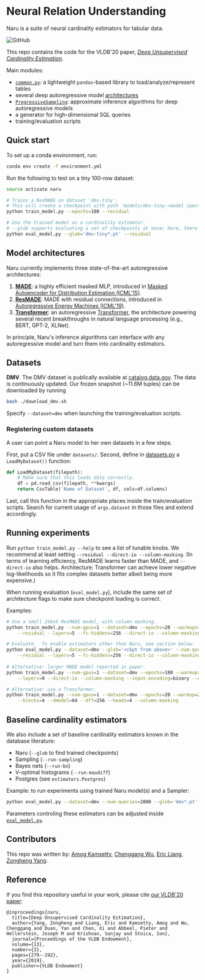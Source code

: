 # Neural Relation Understanding 
Naru is a suite of neural cardinality estimators for tabular data.

![GitHub](https://img.shields.io/github/license/naru-project/naru.svg?color=green)

This repo contains the code for the VLDB'20 paper, [_Deep Unsupervised Cardinality Estimation_](#reference).  

Main modules:

- [`common.py`](./common.py): a lightweight `pandas`-based library to load/analyze/represent tables 
- several deep autoregressive model [architectures](#model-architectures) 
- [`ProgressiveSampling`](./estimators.py): approximate inference algorithms for deep autoregressive models
- a generator for high-dimensional SQL queries
- training/evaluation scripts 

## Quick start

To set up a conda environment, run:

```bash
conda env create -f environment.yml
```

Run the following to test on a tiny 100-row dataset:
```bash
source activate naru

# Trains a ResMADE on dataset 'dmv-tiny'.
# This will create a checkpoint with path 'models/dmv-tiny-<model spec>.pt'.
python train_model.py --epochs=100 --residual 

# Use the trained model as a cardinality estimator.
# --glob supports evaluating a set of checkpoints at once; here, there will only be one match.
python eval_model.py --glob='dmv-tiny*.pt' --residual
```

## Model architectures

Naru currently implements three state-of-the-art autoregressive architectures:

1. **[MADE](./made.py)**: a highly efficient masked MLP, introduced in [Masked Autoencoder for Distribution Estimation (ICML'15)](https://arxiv.org/abs/1502.03509). 
2. **[ResMADE](./made.py)**: MADE with residual connections, introduced in [Autoregressive Energy Machines (ICML'19)](http://proceedings.mlr.press/v97/durkan19a/durkan19a.pdf). 
3. **[Transformer](./transformer.py)**: an autoregressive [Transformer](https://papers.nips.cc/paper/7181-attention-is-all-you-need.pdf), the architecture powering several recent breakthroughs in natural language processing (e.g., BERT, GPT-2, XLNet).

In principle, Naru's inference algorithms can interface with any autoregressive model and turn them into cardinality estimators.

## Datasets

**DMV**.  The DMV dataset is publically available at [catalog.data.gov](https://catalog.data.gov/dataset/vehicle-snowmobile-and-boat-registrations).  The data is continuously updated.  Our frozen snapshot (~11.6M tuples) can be downloaded by running
```bash
bash ./download_dmv.sh
```
Specify `--dataset=dmv` when launching the training/evaluation scripts.

### Registering custom datasets

A user can point a Naru model to her own datasets in a few steps.

First, put a CSV file under `datasets/`.  Second, define in [datasets.py](./datasets.py) a `LoadMyDataset()` function:
```python
def LoadMyDataset(filepath):   
    # Make sure that this loads data correctly.  
    df = pd.read_csv(filepath, **kwargs)  
    return CsvTable('Name of Dataset', df, cols=df.columns)
```
Last, call this function in the appropriate places inside the train/evaluation scripts.  Search for current usage of `args.dataset` in those files and extend accordingly.

## Running experiments
Run `python train_model.py --help` to see a list of tunable knobs.  We recommend at least setting `--residual --direct-io --column-masking`.  (In terms of learning efficiency, ResMADE learns faster than MADE, and `--direct-io` also helps.  Architecture:  Transformer can achieve lower negative log-likelihoods so it fits complex datasets better albeit being more expensive.)

When running evaluation (`eval_model.py`), include the same set of architecture flags to make sure checkpoint loading is correct.

Examples:
```bash
# Use a small 256x5 ResMADE model, with column masking.
python train_model.py --num-gpus=1 --dataset=dmv --epochs=20 --warmups=8000 --bs=2048 \
    --residual --layers=5 --fc-hiddens=256 --direct-io --column-masking

# Evaluate.  To enable estimators other than Naru, see section below.
python eval_model.py --dataset=dmv --glob='<ckpt from above>' --num-queries=2000 \
    --residual --layers=5 --fc-hiddens=256 --direct-io --column-masking
    
# Alternative: larger MADE model reported in paper.
python train_model.py --num-gpus=1 --dataset=dmv --epochs=100 --warmups=12000 --bs=2048 \
    --layers=0 --direct-io --column-masking --input-encoding=binary --output-encoding=one_hot

# Alternative: use a Transformer.
python train_model.py --num-gpus=1 --dataset=dmv --epochs=20 --warmup=20000 --bs=1024 \
    --blocks=4 --dmodel=64 --dff=256 --heads=4 --column-masking
```

## Baseline cardinality estimators
We also include a set of baseline cardinality estimators known in the database literature:

* Naru (`--glob` to find trained checkpoints)
* Sampling (`--run-sampling`)
* Bayes nets (`--run-bn`)
* V-optimal histograms (`--run-maxdiff`)
* Postgres (see `estimators.Postgres`)

Example: to run experiments using trained Naru model(s) and a Sampler:
```bash
python eval_model.py --dataset=dmv --num-queries=2000 --glob='dmv*.pt' --run-sampling
```
Parameters controling these estimators can be adjusted inside [`eval_model.py`](https://github.com/concretevitamin/naru/blob/master/eval_model.py#L519).

## Contributors
This repo was written by: [Amog Kamsetty](https://github.com/amogkam), [Chenggang Wu](https://github.com/cw75), [Eric Liang](https://github.com/ericl), [Zongheng Yang](https://github.com/concretevitamin).

## Reference

If you find this repository useful in your work, please cite [our VLDB'20 paper](http://www.vldb.org/pvldb/vol13/p279-yang.pdf):

```
@inproceedings{naru,
  title={Deep Unsupervised Cardinality Estimation},
  author={Yang, Zongheng and Liang, Eric and Kamsetty, Amog and Wu, Chenggang and Duan, Yan and Chen, Xi and Abbeel, Pieter and Hellerstein, Joseph M and Krishnan, Sanjay and Stoica, Ion},
  journal={Proceedings of the VLDB Endowment},
  volume={13},
  number={3},
  pages={279--292},
  year={2019},
  publisher={VLDB Endowment}
}
```
